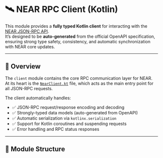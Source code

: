 # 🛰️ NEAR RPC Client (Kotlin)

This module provides a **fully typed Kotlin client** for interacting with the [NEAR JSON-RPC API](https://docs.near.org/api/rpc/introduction).  
It’s designed to be **auto-generated** from the official OpenAPI specification, ensuring strong type safety, consistency, and automatic synchronization with NEAR core updates.

---

## 🚀 Overview

The `client` module contains the core RPC communication layer for NEAR.  
At its heart is the [`NearClient.kt`](./src/main/kotlin/io/github/hosseinkarami_dev/near/rpc/NearClient.kt) file, which acts as the main entry point for all JSON-RPC requests.

The client automatically handles:
- ✅ JSON-RPC request/response encoding and decoding
- ✅ Strongly-typed data models (auto-generated from OpenAPI)
- ✅ Automatic serialization via `kotlinx.serialization`
- ✅ Support for Kotlin coroutines and suspending requests
- ✅ Error handling and RPC status responses

---

## 🧩 Module Structure